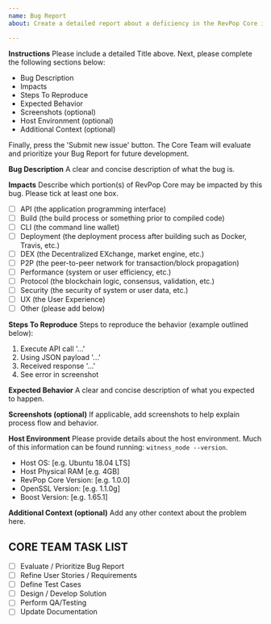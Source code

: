 ```yaml
---
name: Bug Report
about: Create a detailed report about a deficiency in the RevPop Core implementation.

---
```


**Instructions**
Please include a detailed Title above. Next, please complete the following sections below:
* Bug Description
* Impacts
* Steps To Reproduce
* Expected Behavior
* Screenshots (optional)
* Host Environment (optional)
* Additional Context (optional)

Finally, press the 'Submit new issue' button. The Core Team will evaluate and prioritize your Bug Report for future development. 

**Bug Description**
A clear and concise description of what the bug is.

**Impacts**
Describe which portion(s) of RevPop Core may be impacted by this bug. Please tick at least one box.
- [ ] API (the application programming interface)
- [ ] Build (the build process or something prior to compiled code)
- [ ] CLI (the command line wallet)
- [ ] Deployment (the deployment process after building such as Docker, Travis, etc.)
- [ ] DEX (the Decentralized EXchange, market engine, etc.)
- [ ] P2P (the peer-to-peer network for transaction/block propagation)
- [ ] Performance (system or user efficiency, etc.)
- [ ] Protocol (the blockchain logic, consensus, validation, etc.)
- [ ] Security (the security of system or user data, etc.)
- [ ] UX (the User Experience)
- [ ] Other (please add below)

**Steps To Reproduce**
Steps to reproduce the behavior (example outlined below):
1. Execute API call '...'
2. Using JSON payload '...'
3. Received response '...'
4. See error in screenshot

**Expected Behavior**
A clear and concise description of what you expected to happen.

**Screenshots (optional)**
If applicable, add screenshots to help explain process flow and behavior.

**Host Environment**
Please provide details about the host environment. Much of this information can be found running: `witness_node --version`. 
 - Host OS:             [e.g. Ubuntu 18.04 LTS]
 - Host Physical RAM    [e.g. 4GB]
 - RevPop Core Version:   [e.g. 1.0.0]
 - OpenSSL Version:     [e.g. 1.1.0g]
 - Boost Version:       [e.g. 1.65.1]
 
**Additional Context (optional)**
Add any other context about the problem here.

## CORE TEAM TASK LIST
- [ ] Evaluate / Prioritize Bug Report
- [ ] Refine User Stories / Requirements
- [ ] Define Test Cases
- [ ] Design / Develop Solution
- [ ] Perform QA/Testing
- [ ] Update Documentation

